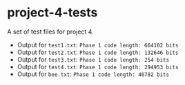 # project-4-tests
A set of test files for project 4.

* Output for `test1.txt`: `Phase 1 code length: 664102 bits`
* Output for `test2.txt`: `Phase 1 code length: 132646 bits`
* Output for `test3.txt`: `Phase 1 code length: 254 bits`
* Output for `test4.txt`: `Phase 1 code length: 294953 bits`
* Output for `bee.txt`: `Phase 1 code length: 46782 bits`